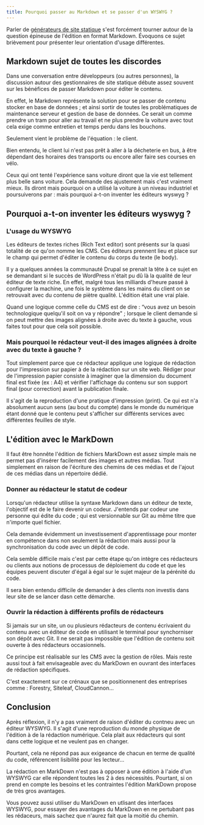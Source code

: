 ```yaml
---
title: Pourquoi passer au Markdown et se passer d'un WYSWYG ?
---
```


Parler de [générateurs de site statique](/generateur-site-statique/) s'est forcément tourner autour de la question épineuse de l'édition en format Markdown. Évoquons ce sujet brièvement pour présenter leur orientation d'usage différentes.

## Markdown sujet de toutes les discordes

Dans une conversation entre développeurs (ou autres personnes), la discussion autour des  gestionnaires de site statique débute assez souvent sur les bénéfices de passer Markdown pour éditer le contenu.

En effet, le Markdown représente la solution pour se passer de contenu stocker en base de données ; et ainsi sortir de toutes les problématiques de maintenance serveur et gestion de base de données. Ce serait un comme prendre un tram pour aller au travail et ne plus prendre la voiture avec tout cela exige comme entretien et temps perdu dans les bouchons.

Seulement vient le problème de l'équation : le client.

Bien entendu, le client lui n'est pas prêt à aller à la décheterie en bus, à être dépendant des horaires des transports ou encore aller faire ses courses en vélo.

Ceux qui ont tenté l'expérience sans voiture diront que la vie est tellement plus belle sans voiture. Cela demande des ajustement mais c'est vraiment mieux. Ils diront mais pourquoi on a utilisé la voiture à un niveau industriel et poursuiverons par : mais pourquoi a-t-on inventer les éditeurs wyswyg ?

## Pourquoi a-t-on inventer les éditeurs wyswyg ?

### L'usage du WYSWYG

Les éditeurs de textes riches (Rich Text editor) sont présents sur la quasi totalité de ce qu'on nomme les CMS. Ces éditeurs prennent lieu et place sur le champ qui permet d'éditer le contenu du corps du texte (le body).

Il y a quelques années la communauté Drupal se prenait la tête à ce sujet en se demandant si le succès de WordPress n'était pu dû là la qualité de leur éditeur de texte riche. En effet, malgré tous les milliards d'heure passé à configurer la machine, une fois le système dans les mains du client on se retrouvait avec du contenu de piètre qualité. L'édition était une vrai plaie.

Quand une logique comme celle du CMS est de dire : “vous avez un besoin technologique quelqu'il soit on va y répondre" ; lorsque le client demande si on peut mettre des images alignées à droite avec du texte à gauche, vous faites tout pour que cela soit possible.

### Mais pourquoi le rédacteur veut-il des images alignées à droite avec du texte à gauche ?

Tout simplement parce que ce rédacteur applique une logique de rédaction pour l'impression sur papier à de la rédaction sur un site web. Rédiger pour de l'impression papier consiste à imaginer que la dimension du document final est fixée (ex : A4) et vérifier l'affichage du contenu sur son support final (pour correction) avant la publication finale.

Il s'agit de la reproduction d'une pratique d'impression (print). Ce qui est n'a absolument aucun sens (au bout du compte) dans le monde du numérique étant donné que le contenu peut s'afficher sur différents services avec différentes feuilles de style.

## L'édition avec le MarkDown

Il faut être honnête l'édition de fichiers MarkDown est assez simple mais ne permet pas d'insérer facilement des images et autres médias. Tout simplement en raison de l'écriture des chemins de ces médias et de l'ajout de ces médias dans un répertoire dédié.

### Donner au rédacteur le statut de codeur

Lorsqu'un rédacteur utilise la syntaxe Markdown dans un éditeur de texte, l'objectif est de le faire devenir un codeur. J'entends par codeur une personne qui édite du code ; qui est versionnable sur Git au même titre que n'importe quel fichier.

Cela demande évidemment un investissement d'apprentissage pour monter en compétence dans non seulement la rédaction mais aussi pour la synchronisation du code avec un dépôt de code.

Cela semble difficile mais c'est par cette étape qu'on intègre ces rédacteurs ou clients aux notions de processus de déploiement du code et que les équipes peuvent discuter d'égal à égal sur le sujet majeur de la pérénité du code.

Il sera bien entendu difficile de demander à des clients non investis dans leur site de se lancer dasn cette démarche.

### Ouvrir la rédaction à différents profils de rédacteurs

Si jamais sur un site, un ou plusieurs rédacteurs de contenu écrivaient du contenu avec un éditeur de code en utilisant le terminal pour synchorniser son dépôt avec Git. Il ne serait pas impossible que l'édition de contenu soit ouverte à des rédacteurs occasionnels.

Ce principe est réalisable sur les CMS avec la gestion de rôles. Mais reste aussi tout à fait envisageable avec du MarkDown en ouvrant des interfaces de rédaction spécifiques.

C'est exactement sur ce crénaux que se positionnenent des entreprises comme : Forestry, Siteleaf, CloudCannon…

## Conclusion

Après réflexion, il n'y a pas vraiment de raison d'éditer du contneu avec un éditeur WYSWYG. Il s'agit d'une reproduction du monde physique de l'édition à de la rédaction numérique. Cela plait aux rédacteurs qui sont dans cette logique et ne veulent pas en changer.

Pourtant, cela ne répond pas aux exigeance de chacun en terme de qualité du code, référencent lisibilité pour les lecteur…

La rédaction en MarkDown n'est pas à opposer à une édition à l'aide d'un WYSWYG car elle répondent toutes les 2 à des nécessités. Pourtant, si on prend en compte les besoins et les contraintes l'édition MarkDown propose de très gros avantages.

Vous pouvez aussi utiliser du MarkDown en utlisant des interfaces WYSWYG, pour essayer des avantages du MarkDown en ne pertubant pas les rédaceurs, mais sachez que n'aurez fait que la moitié du chemin.

